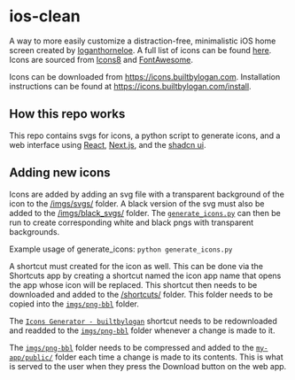 # ios-clean
A way to more easily customize a distraction-free, minimalistic iOS home screen created by [loganthorneloe](https://x.com/loganthorneloe). A full list of icons can be found [here](https://github.com/lathorne/ios-clean/tree/main/imgs/svgs). Icons are sourced from [Icons8](https://icons8.com/icons) and [FontAwesome](https://fontawesome.com/search).

Icons can be downloaded from https://icons.builtbylogan.com. Installation instructions can be found at https://icons.builtbylogan.com/install.

## How this repo works

This repo contains svgs for icons, a python script to generate icons, and a web interface using [React](https://react.dev/), [Next.js](https://nextjs.org/), and the [shadcn ui](https://ui.shadcn.com/). 

## Adding new icons

Icons are added by adding an svg file with a transparent background of the icon to the [/imgs/svgs/](https://github.com/lathorne/ios-clean/tree/main/imgs/svgs) folder. A black version of the svg must also be added to the [/imgs/black_svgs/](https://github.com/lathorne/ios-clean/tree/main/imgs/black_svgs) folder. The [`generate_icons.py`](https://github.com/lathorne/ios-clean/blob/main/generate_icons.py) can then be run to create corresponding white and black pngs with transparent backgrounds.

Example usage of generate_icons: `python generate_icons.py`

A shortcut must created for the icon as well. This can be done via the Shortcuts app by creating a shortcut named the icon app name that opens the app whose icon will be replaced. This shortcut then needs to be downloaded and added to the [/shortcuts/](https://github.com/lathorne/ios-clean/tree/main/shortcuts) folder. This folder needs to be copied into the [`imgs/png-bbl`](https://github.com/lathorne/ios-clean/tree/main/imgs/pngs-bbl) folder.

The [`Icons Generator - builtbylogan`](https://github.com/lathorne/ios-clean/blob/main/imgs/pngs-bbl/Icons%20Generator%20-%20builtbylogan.shortcut) shortcut needs to be redownloaded and readded to the [`imgs/png-bbl`](https://github.com/lathorne/ios-clean/tree/main/imgs/pngs-bbl) folder whenever a change is made to it.

The [`imgs/png-bbl`](https://github.com/lathorne/ios-clean/tree/main/imgs/pngs-bbl) folder needs to be compressed and added to the [`my-app/public/`](https://github.com/lathorne/ios-clean/tree/main/my-app/public) folder each time a change is made to its contents. This is what is served to the user when they press the Download button on the web app.
